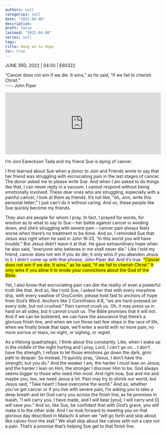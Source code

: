 ```yaml
---
authors: null
categories: null
date: "2022-04-08"
description: 
draft: false
lastmod: "2022-04-08"
series: null
tags: 
title: Hang on to Hope
toc: true
---
```

JUNE 3RD, 2022 | 04:00 | E60322

“Cancer does not win if we die. It wins,” as he said, “if we fail to cherish Christ.”   
 ---- John Piper
 
<iframe height="200px" width="100%" frameborder="no" scrolling="no" seamless src="https://player.simplecast.com/f0f0f940-b021-4383-aede-1272cb467197?dark=false"></iframe> 


<!--more-->

I’m Joni Eareckson Tada and my friend Sue is dying of cancer.

I first learned about Sue when a donor to Joni and Friends wrote to say that her friend was struggling with excruciating pain in the last stages of cancer. The donor asked me to please write Sue. And when I am asked to do things like that, I can never reply in a vacuum. I cannot respond without being emotionally involved. These dear ones who are struggling, especially with a painful cancer, I look at them as friends. It’s not like, “oh, Joni, write this personal letter;” I just can’t do it without caring. And so, these people like Sue quickly become my friends.

They also are people for whom I pray. In fact, I prayed for words, for wisdom as to what to say to Sue – her battle against cancer is winding down, and she’s struggling with severe pain – cancer pain always feels worse when there’s no treatment to be done. And so, I reminded Sue that Jesus was right when he said in John 16:33, “In this world you will have trouble.” But Jesus didn’t leave it at that. He gave extraordinary hope when he also said, "everyone who believes in me shall never die." Like I told my friend, cancer does not win if you do die; it only wins if you abandon Jesus in it. I didn’t come up with that phrase; John Piper did. And it’s true. <mark>“Cancer does not win if we die. It wins,” as he said, “if we fail to cherish Christ.” It only wins if you allow it to erode your convictions about the God of the Bible.</mark>

Yet, I also know that excruciating pain can dim the reality of even a powerful truth like that. And so, like I told Sue, I asked her that with every morphine drip, with every swallow of OxyContin, please hold fast to anchors of hope from God’s Word. Anchors like 2 Corinthians 4:8, “we are hard-pressed on every side, but not crushed.” Pain cannot crush us. Oh, it may press us in hard on all sides, but it cannot crush us. The Bible promises that it will not. And if we can be bolstered, we can have the assurance that there’s a glorious finish line, and when we run those last few steps in the race of life, when we finally break that tape, we’ll enter a world with no more pain, no more sorrow or tears, no night, or sighing, or regret.

As a lifelong quadriplegic, I think about this constantly. Like, when I wake up in the middle of the night hurting and I pray, Lord, I can’t go on... I don’t have the strength, I refuse to let those emotions go down the dark, grim path to despair. So instead, I’ll quickly pray, “Jesus, I don’t have the strength; but you do.” And the weaker I am, the harder I must lean on Jesus; and the harder I lean on Him, the stronger I discover Him to be. God always seems bigger to those who need Him most. And right now, Sue and me and maybe you, too, we need Jesus a lot. Pain may try to shrink our world, but Jesus said, "Take heart! I have overcome the world." And so, whether you’ve got cancer or if you live with severe pain, I’m asking you to take a deep breath and let God carry you across the finish line, as he promises in Isaiah, "I will carry you. I have made, and I will bear [you]; I will carry and [I] will save you." And so, like Sue, be confident that with God’s grace, you will make it to the other side. And I so look forward to meeting you on that glorious day described in Malachi 4 when we "will go forth and skip about like calves from the stall." We shall skip about like calves with not a care nor a pain. That’s a promise that’s helping Sue get to that finish line.

